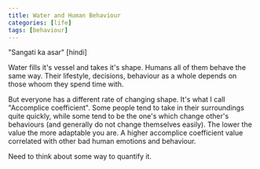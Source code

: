 ```yaml
---
title: Water and Human Behaviour
categories: [life]
tags: [behaviour]
---
```


"Sangati ka asar" [hindi]

Water fills it's vessel and takes it's shape. Humans all of them behave the same way. Their lifestyle, decisions, behaviour as a whole depends on those whoom they spend time with.

But everyone has a different rate of changing shape. It's what I call "Accomplice coefficient". Some people tend to take in their surroundings quite quickly, while some tend to be the one's which change other's behaviours (and generally do not change themselves easily). The lower the value the more adaptable you are. A higher accomplice coefficient value correlated with other bad human emotions and behaviour.

Need to think about some way to quantify it.